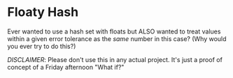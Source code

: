 # Floaty Hash

Ever wanted to use a hash set with floats but ALSO wanted to treat values within a given error tolerance as the *same* number in this case? (Why would you ever try to do this?)

*DISCLAIMER*: Please don't use this in any actual project. It's just a proof of concept of a Friday afternoon "What if?"
